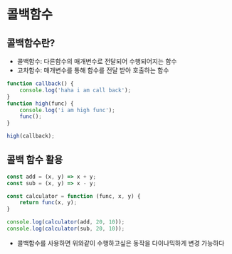 # 콜백함수

## 콜백함수란?

- 콜백함수: 다른함수의 매개변수로 전달되어 수행되어지는 함수
- 고차함수: 매개변수를 통해 함수를 전달 받아 호출하는 함수

```jsx
function callback() {
    console.log('haha i am call back');
}
function high(func) {
    console.log('i am high func');
    func();
}

high(callback);
```

## 콜백 함수 활용

```jsx
const add = (x, y) => x + y;
const sub = (x, y) => x - y;

const calculator = function (func, x, y) {
    return func(x, y);
}

console.log(calculator(add, 20, 10));
console.log(calculator(sub, 20, 10));
```

- 콜백함수를 사용하면 위와같이 수행하고싶은 동작을 다이나믹하게 변경 가능하다
